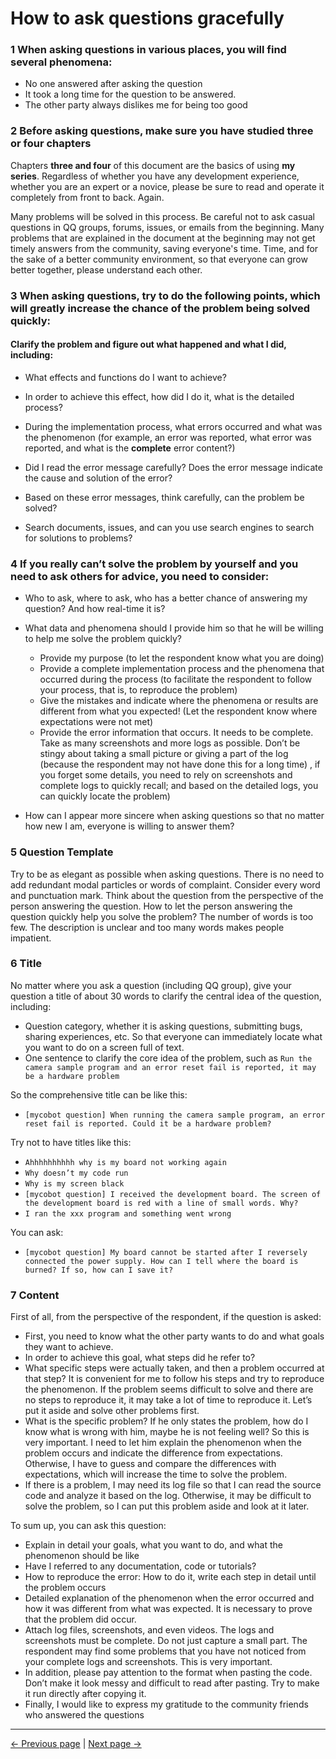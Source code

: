 # How to ask questions gracefully

### 1 When asking questions in various places, you will find several phenomena:

* No one answered after asking the question
* It took a long time for the question to be answered.
* The other party always dislikes me for being too good


### 2 Before asking questions, make sure you have studied three or four chapters

Chapters **three and four** of this document are the basics of using **my series**. Regardless of whether you have any development experience, whether you are an expert or a novice, please be sure to read and operate it completely from front to back. Again.

Many problems will be solved in this process. Be careful not to ask casual questions in QQ groups, forums, issues, or emails from the beginning. Many problems that are explained in the document at the beginning may not get timely answers from the community, saving everyone's time. Time, and for the sake of a better community environment, so that everyone can grow better together, please understand each other.


### 3 When asking questions, try to do the following points, which will greatly increase the chance of the problem being solved quickly:

#### Clarify the problem and figure out what happened and what I did, including:

* What effects and functions do I want to achieve?

* In order to achieve this effect, how did I do it, what is the detailed process?

* During the implementation process, what errors occurred and what was the phenomenon (for example, an error was reported, what error was reported, and what is the **complete** error content?)

* Did I read the error message carefully? Does the error message indicate the cause and solution of the error?

* Based on these error messages, think carefully, can the problem be solved?

* Search documents, issues, and can you use search engines to search for solutions to problems?

### 4 If you really can’t solve the problem by yourself and you need to ask others for advice, you need to consider:

* Who to ask, where to ask, who has a better chance of answering my question? And how real-time it is?

* What data and phenomena should I provide him so that he will be willing to help me solve the problem quickly?
   * Provide my purpose (to let the respondent know what you are doing)
   * Provide a complete implementation process and the phenomena that occurred during the process (to facilitate the respondent to follow your process, that is, to reproduce the problem)
   * Give the mistakes and indicate where the phenomena or results are different from what you expected! (Let the respondent know where expectations were not met)
   * Provide the error information that occurs. It needs to be complete. Take as many screenshots and more logs as possible. Don’t be stingy about taking a small picture or giving a part of the log (because the respondent may not have done this for a long time) , if you forget some details, you need to rely on screenshots and complete logs to quickly recall; and based on the detailed logs, you can quickly locate the problem)

* How can I appear more sincere when asking questions so that no matter how new I am, everyone is willing to answer them?



### 5 Question Template


Try to be as elegant as possible when asking questions. There is no need to add redundant modal particles or words of complaint. Consider every word and punctuation mark. Think about the question from the perspective of the person answering the question. How to let the person answering the question quickly help you solve the problem? The number of words is too few. The description is unclear and too many words makes people impatient.

### 6 Title

No matter where you ask a question (including QQ group), give your question a title of about 30 words to clarify the central idea of the question, including:
* Question category, whether it is asking questions, submitting bugs, sharing experiences, etc. So that everyone can immediately locate what you want to do on a screen full of text.
* One sentence to clarify the core idea of ​​the problem, such as `Run the camera sample program and an error reset fail is reported, it may be a hardware problem`

So the comprehensive title can be like this:
* `[mycobot question] When running the camera sample program, an error reset fail is reported. Could it be a hardware problem?`

Try not to have titles like this:
* `Ahhhhhhhhhh why is my board not working again`
* `Why doesn’t my code run`
* `Why is my screen black`
* `[mycobot question] I received the development board. The screen of the development board is red with a line of small words. Why?`
* `I ran the xxx program and something went wrong`

You can ask:
* `[mycobot question] My board cannot be started after I reversely connected the power supply. How can I tell where the board is burned? If so, how can I save it?`

### 7 Content

First of all, from the perspective of the respondent, if the question is asked:
* First, you need to know what the other party wants to do and what goals they want to achieve.
* In order to achieve this goal, what steps did he refer to?
* What specific steps were actually taken, and then a problem occurred at that step? It is convenient for me to follow his steps and try to reproduce the phenomenon. If the problem seems difficult to solve and there are no steps to reproduce it, it may take a lot of time to reproduce it. Let’s put it aside and solve other problems first.
* What is the specific problem? If he only states the problem, how do I know what is wrong with him, maybe he is not feeling well? So this is very important. I need to let him explain the phenomenon when the problem occurs and indicate the difference from expectations. Otherwise, I have to guess and compare the differences with expectations, which will increase the time to solve the problem.
* If there is a problem, I may need its log file so that I can read the source code and analyze it based on the log. Otherwise, it may be difficult to solve the problem, so I can put this problem aside and look at it later.

To sum up, you can ask this question:

* Explain in detail your goals, what you want to do, and what the phenomenon should be like
* Have I referred to any documentation, code or tutorials?
* How to reproduce the error: How to do it, write each step in detail until the problem occurs
* Detailed explanation of the phenomenon when the error occurred and how it was different from what was expected. It is necessary to prove that the problem did occur.
* Attach log files, screenshots, and even videos. The logs and screenshots must be complete. Do not just capture a small part. The respondent may find some problems that you have not noticed from your complete logs and screenshots. This is very important.
* In addition, please pay attention to the format when pasting the code. Don’t make it look messy and difficult to read after pasting. Try to make it run directly after copying it.
* Finally, I would like to express my gratitude to the community friends who answered the questions

---
[← Previous page](./14-FAQ.md) | [Next page → ](./14.1-driver.md)